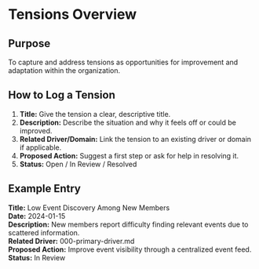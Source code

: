 # Tensions Overview

## Purpose

To capture and address tensions as opportunities for improvement and adaptation within the organization.

## How to Log a Tension

1. **Title:** Give the tension a clear, descriptive title.
2. **Description:** Describe the situation and why it feels off or could be improved.
3. **Related Driver/Domain:** Link the tension to an existing driver or domain if applicable.
4. **Proposed Action:** Suggest a first step or ask for help in resolving it.
5. **Status:** Open / In Review / Resolved

## Example Entry

**Title:** Low Event Discovery Among New Members  
**Date:** 2024-01-15  
**Description:** New members report difficulty finding relevant events due to scattered information.  
**Related Driver:** 000-primary-driver.md  
**Proposed Action:** Improve event visibility through a centralized event feed.  
**Status:** In Review
